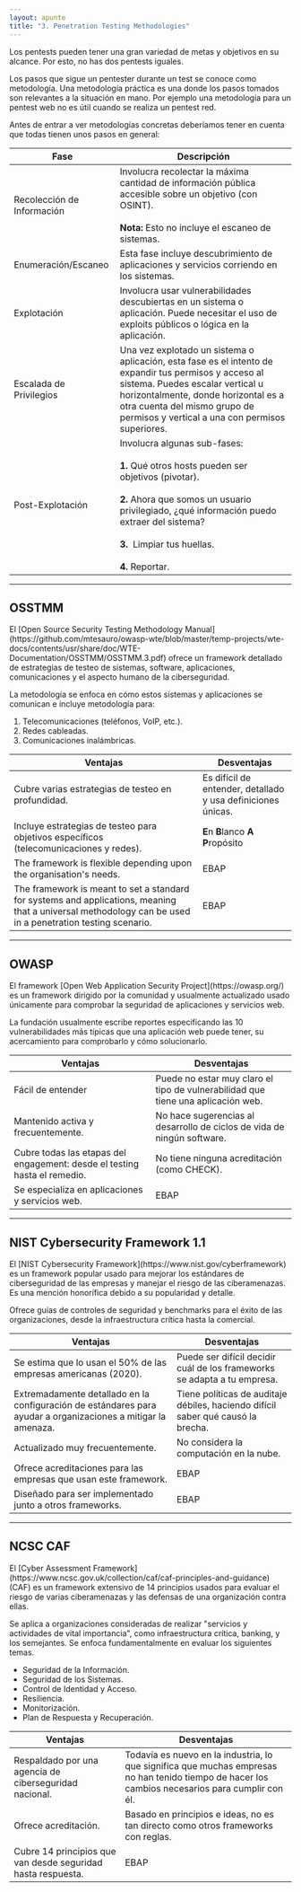 ```yaml
---
layout: apunte
title: "3. Penetration Testing Methodologies"
---
```


Los pentests pueden tener una gran variedad de metas y objetivos en su alcance. Por esto, no has dos pentests iguales.

Los pasos que sigue un pentester durante un test se conoce como metodología. Una metodología práctica es una donde los pasos tomados son relevantes a la situación en mano. Por ejemplo una metodología para un pentest web no es útil cuando se realiza un pentest red.

Antes de entrar a ver metodologías concretas deberíamos tener en cuenta que todas tienen unos pasos en general:

| **Fase**                   | **Descripción**                                                                                                                                                                                                                                                     |
| -------------------------- | ------------------------------------------------------------------------------------------------------------------------------------------------------------------------------------------------------------------------------------------------------------------- |
| Recolección de Información | Involucra recolectar la máxima cantidad de información pública accesible sobre un objetivo (con OSINT).<br><br>**Nota:** Esto no incluye el escaneo de sistemas.                                                                                                    |
| Enumeración/Escaneo        | Esta fase incluye descubrimiento de aplicaciones y servicios corriendo en los sistemas.                                                                                                                                                                             |
| Explotación                | Involucra usar vulnerabilidades descubiertas en un sistema o aplicación. Puede necesitar el uso de exploits públicos o lógica en la aplicación.                                                                                                                     |
| Escalada de Privilegios    | Una vez explotado un sistema o aplicación, esta fase es el intento de expandir tus permisos y acceso al sistema. Puedes escalar vertical u horizontalmente, donde horizontal es a otra cuenta del mismo grupo de permisos y vertical a una con permisos superiores. |
| Post-Explotación           | Involucra algunas sub-fases:<br><br>**1.** Qué otros hosts pueden ser objetivos (pivotar).<br><br>**2.** Ahora que somos un usuario privilegiado, ¿qué información puedo extraer del sistema?<br><br>**3.**  Limpiar tus huellas.<br><br>**4.** Reportar.           |

-----------------------------------
<h2>OSSTMM</h2>
El [Open Source Security Testing Methodology Manual](https://github.com/mtesauro/owasp-wte/blob/master/temp-projects/wte-docs/contents/usr/share/doc/WTE-Documentation/OSSTMM/OSSTMM.3.pdf) ofrece un framework detallado de estrategias de testeo de sistemas, software, aplicaciones, comunicaciones y el aspecto humano de la ciberseguridad.

La metodología se enfoca en cómo estos sistemas y aplicaciones se comunican e incluye metodología para:

1. Telecomunicaciones (teléfonos, VoIP, etc.).
2. Redes cableadas.
3. Comunicaciones inalámbricas.

| **Ventajas**                                                                                                                                               | **Desventajas**                                              |
| ---------------------------------------------------------------------------------------------------------------------------------------------------------- | ------------------------------------------------------------ |
| Cubre varias estrategias de testeo en profundidad.                                                                                                         | Es difícil de entender, detallado y usa definiciones únicas. |
| Incluye estrategias de testeo para objetivos específicos (telecomunicaciones y redes).                                                                     | **E**n **B**lanco **A** **P**ropósito                        |
| The framework is flexible depending upon the organisation's needs.                                                                                         | EBAP                                                         |
| The framework is meant to set a standard for systems and applications, meaning that a universal methodology can be used in a penetration testing scenario. | EBAP                                                         |

--------------------------
<h2>OWASP</h2>
El framework [Open Web Application Security Project](https://owasp.org/) es un framework dirigido por la comunidad y usualmente actualizado usado únicamente para comprobar la seguridad de aplicaciones y servicios web.

La fundación usualmente escribe reportes especificando las 10 vulnerabilidades más típicas que una aplicación web puede tener, su acercamiento para comprobarlo y cómo solucionarlo.


| **Ventajas**                                                              | **Desventajas**                                                                  |
| ------------------------------------------------------------------------- | -------------------------------------------------------------------------------- |
| Fácil de entender                                                         | Puede no estar muy claro el tipo de vulnerabilidad que tiene una aplicación web. |
| Mantenido activa y frecuentemente.                                        | No hace sugerencias al desarrollo de ciclos de vida de ningún software.          |
| Cubre todas las etapas del engagement: desde el testing hasta el remedio. | No tiene ninguna acreditación (como CHECK).                                      |
| Se especializa en aplicaciones y servicios web.                           | EBAP                                                                             |

-----------------------------
<h2>NIST Cybersecurity Framework 1.1</h2>
El [NIST Cybersecurity Framework](https://www.nist.gov/cyberframework) es un framework popular usado para mejorar los estándares de ciberseguridad de las empresas y manejar el riesgo de las ciberamenazas. Es una mención honorífica debido a su popularidad y detalle.

Ofrece guías de controles de seguridad y benchmarks para el éxito de las organizaciones, desde la infraestructura crítica hasta la comercial.


| **Ventajas**                                                                                                  | **Desventajas**                                                                  |
| ------------------------------------------------------------------------------------------------------------- | -------------------------------------------------------------------------------- |
| Se estima que lo usan el 50% de las empresas americanas (2020).                                               | Puede ser difícil decidir cuál de los frameworks se adapta a tu empresa.         |
| Extremadamente detallado en la configuración de estándares para ayudar a organizaciones a mitigar la amenaza. | Tiene políticas de auditaje débiles, haciendo difícil saber qué causó la brecha. |
| Actualizado muy frecuentemente.                                                                               | No considera la computación en la nube.                                          |
| Ofrece acreditaciones para las empresas que usan este framework.                                              | EBAP                                                                             |
| Diseñado para ser implementado junto a otros frameworks.                                                      | EBAP                                                                             |

----------------------
<h2>NCSC CAF</h2>
El [Cyber Assessment Framework](https://www.ncsc.gov.uk/collection/caf/caf-principles-and-guidance) (CAF) es un framework extensivo de 14 principios usados para evaluar el riesgo de varias ciberamenazas y las defensas de una organización contra ellas.

Se aplica a organizaciones consideradas de realizar "servicios y actividades de vital importancia", como infraestructura crítica, banking, y los semejantes. Se enfoca fundamentalmente en evaluar los siguientes temas.

- Seguridad de la Información.
- Seguridad de los Sistemas.
- Control de Identidad y Acceso.
- Resiliencia.
- Monitorización.
- Plan de Respuesta y Recuperación.


| Ventajas                                                     | Desventajas                                                                                                                                      |
| ------------------------------------------------------------ | ------------------------------------------------------------------------------------------------------------------------------------------------ |
| Respaldado por una agencia de ciberseguridad nacional.       | Todavía es nuevo en la industria, lo que significa que muchas empresas no han tenido tiempo de hacer los cambios necesarios para cumplir con él. |
| Ofrece acreditación.                                         | Basado en principios e ideas, no es tan directo como otros frameworks con reglas.                                                                |
| Cubre 14 principios que van desde seguridad hasta respuesta. | EBAP                                                                                                                                             |

